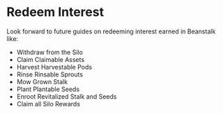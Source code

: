 # Redeem Interest

Look forward to future guides on redeeming interest earned in Beanstalk like:

* Withdraw from the Silo
* Claim Claimable Assets
* Harvest Harvestable Pods
* Rinse Rinsable Sprouts
* Mow Grown Stalk
* Plant Plantable Seeds
* Enroot Revitalized Stalk and Seeds
* Claim all Silo Rewards
